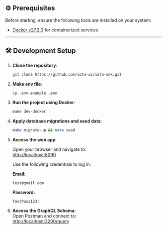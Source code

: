 ## ⚙️ Prerequisites

Before starting, ensure the following tools are installed on your system:

- [Docker v27.2.0](https://docs.docker.com/get-docker/) for containerized services

---

## 🛠️ Development Setup

1. **Clone the repository**:
   ```bash
   git clone https://github.com/iota-uz/iota-sdk.git
   ```

2. **Make env file**:
   ```bash
   cp .env.example .env
   ```

3. **Run the project using Docker**:
   ```bash
   make dev-docker
   ```

4. **Apply database migrations and seed data**:
   ```bash
   make migrate-up && make seed
   ```

5. **Access the web app**:

   Open your browser and navigate to:  
   [http://localhost:8090](http://localhost:8090)

   Use the following credentials to log in:

   **Email:**
   ```text
   test@gmail.com
   ```
   **Password:**
   ```text
   TestPass123!
   ```

6. **Access the GraphQL Schema**:  
    Open Postman and connect to:  
    [http://localhost:3200/query](http://localhost:3200/query)
